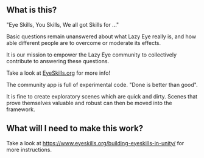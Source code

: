 ## What is this?

"Eye Skills, You Skills, We all got Skills for ..."

Basic questions remain unanswered about what Lazy Eye really is, and how able different people are to overcome or moderate its effects. 

It is our mission to empower the Lazy Eye community to collectively contribute to answering these questions.

Take a look at [EyeSkills.org](www.eyeskills.org) for more info!

The community app is full of experimental code.  "Done is better than good".  

It is fine to create exploratory scenes which are quick and dirty.  Scenes that prove themselves valuable and robust can then be moved into the framework.

## What will I need to make this work?

Take a look at https://www.eyeskills.org/building-eyeskills-in-unity/ for more instructions.